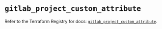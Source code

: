 # `gitlab_project_custom_attribute`

Refer to the Terraform Registry for docs: [`gitlab_project_custom_attribute`](https://registry.terraform.io/providers/gitlabhq/gitlab/18.1.0/docs/resources/project_custom_attribute).
